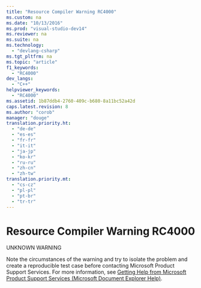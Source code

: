 ```yaml
---
title: "Resource Compiler Warning RC4000"
ms.custom: na
ms.date: "10/13/2016"
ms.prod: "visual-studio-dev14"
ms.reviewer: na
ms.suite: na
ms.technology: 
  - "devlang-csharp"
ms.tgt_pltfrm: na
ms.topic: "article"
f1_keywords: 
  - "RC4000"
dev_langs: 
  - "C++"
helpviewer_keywords: 
  - "RC4000"
ms.assetid: 1b87ddb4-2760-409c-b680-8a11bc52a42d
caps.latest.revision: 8
ms.author: "corob"
manager: "douge"
translation.priority.ht: 
  - "de-de"
  - "es-es"
  - "fr-fr"
  - "it-it"
  - "ja-jp"
  - "ko-kr"
  - "ru-ru"
  - "zh-cn"
  - "zh-tw"
translation.priority.mt: 
  - "cs-cz"
  - "pl-pl"
  - "pt-br"
  - "tr-tr"
---
```

# Resource Compiler Warning RC4000
UNKNOWN WARNING  
  
 Note the circumstances of the warning and try to isolate the problem and create a reproducible test case before contacting Microsoft Product Support Services. For more information, see [Getting Help from Microsoft Product Support Services (Microsoft Document Explorer Help)](http://msdn.microsoft.com/en-us/74c7b279-eba3-43ea-8d82-398d8a427c5b).